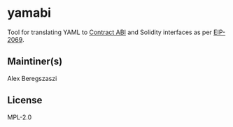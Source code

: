 # yamabi

Tool for translating YAML to [Contract ABI] and Solidity interfaces as per [EIP-2069](https://github.com/ethereum/EIPs/pull/2069).

## Maintiner(s)

Alex Beregszaszi

## License

MPL-2.0

[Contract ABI]: https://solidity.readthedocs.io/en/latest/abi-spec.html